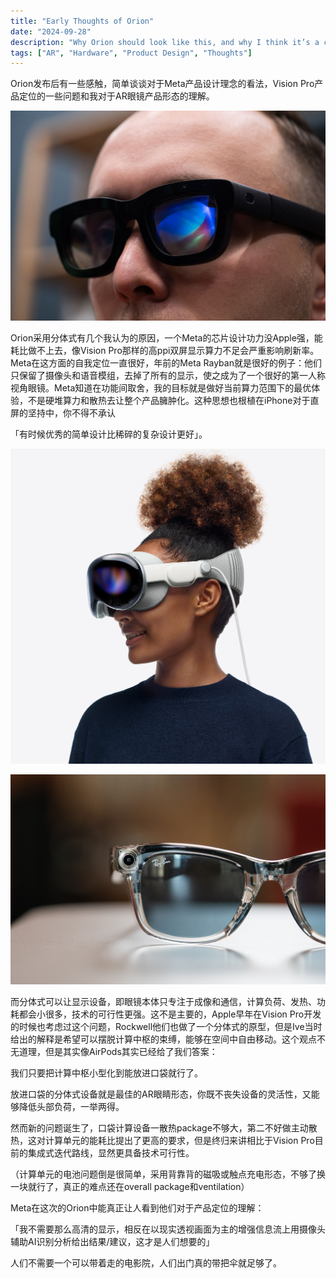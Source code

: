 ```yaml
---
title: "Early Thoughts of Orion"
date: "2024-09-28"
description: "Why Orion should look like this, and why I think it’s a correct way of thinking."
tags: ["AR", "Hardware", "Product Design", "Thoughts"]
---
```




Orion发布后有一些感触，简单谈谈对于Meta产品设计理念的看法，Vision Pro产品定位的一些问题和我对于AR眼镜产品形态的理解。

![Glasses, neural wristband and compute puck. Image from The Verge](images/posts/Orion-on-face.png)

Orion采用分体式有几个我认为的原因，一个Meta的芯片设计功力没Apple强，能耗比做不上去，像Vision Pro那样的高ppi双屏显示算力不足会严重影响刷新率。Meta在这方面的自我定位一直很好，年前的Meta Rayban就是很好的例子：他们只保留了摄像头和语音模组，去掉了所有的显示，使之成为了一个很好的第一人称视角眼镜。Meta知道在功能间取舍，我的目标就是做好当前算力范围下的最优体验，不是硬堆算力和散热去让整个产品臃肿化。这种思想也根植在iPhone对于直屏的坚持中，你不得不承认

「有时候优秀的简单设计比稀碎的复杂设计更好」。

![Vision Pro, image by Apple](images/posts/Vision-Pro.png)

![Meta-Rayban, image by The Verge](images/posts/Ray-Ban.png)

而分体式可以让显示设备，即眼镜本体只专注于成像和通信，计算负荷、发热、功耗都会小很多，技术的可行性更强。这不是主要的，Apple早年在Vision Pro开发的时候也考虑过这个问题，Rockwell他们也做了一个分体式的原型，但是Ive当时给出的解释是希望可以摆脱计算中枢的束缚，能够在空间中自由移动。这个观点不无道理，但是其实像AirPods其实已经给了我们答案：

我们只要把计算中枢小型化到能放进口袋就行了。

放进口袋的分体式设备就是最佳的AR眼睛形态，你既不丧失设备的灵活性，又能够降低头部负荷，一举两得。

然而新的问题诞生了，口袋计算设备一散热package不够大，第二不好做主动散热，这对计算单元的能耗比提出了更高的要求，但是终归来讲相比于Vision Pro目前的集成式迭代路线，显然更具备技术可行性。

（计算单元的电池问题倒是很简单，采用背靠背的磁吸或触点充电形态，不够了换一块就行了，真正的难点还在overall package和ventilation）

Meta在这次的Orion中能真正让人看到他们对于产品定位的理解：

「我不需要那么高清的显示，相反在以现实透视画面为主的增强信息流上用摄像头辅助AI识别分析给出结果/建议，这才是人们想要的」

人们不需要一个可以带着走的电影院，人们出门真的带把伞就足够了。


